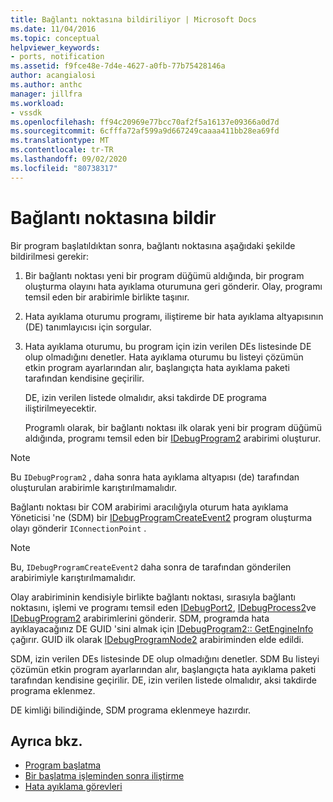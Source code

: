 ```yaml
---
title: Bağlantı noktasına bildiriliyor | Microsoft Docs
ms.date: 11/04/2016
ms.topic: conceptual
helpviewer_keywords:
- ports, notification
ms.assetid: f9fce48e-7d4e-4627-a0fb-77b75428146a
author: acangialosi
ms.author: anthc
manager: jillfra
ms.workload:
- vssdk
ms.openlocfilehash: ff94c20969e77bcc70af2f5a16137e09366a0d7d
ms.sourcegitcommit: 6cfffa72af599a9d667249caaaa411bb28ea69fd
ms.translationtype: MT
ms.contentlocale: tr-TR
ms.lasthandoff: 09/02/2020
ms.locfileid: "80738317"
---
```

# <a name="notify-the-port"></a>Bağlantı noktasına bildir
Bir program başlatıldıktan sonra, bağlantı noktasına aşağıdaki şekilde bildirilmesi gerekir:

1. Bir bağlantı noktası yeni bir program düğümü aldığında, bir program oluşturma olayını hata ayıklama oturumuna geri gönderir. Olay, programı temsil eden bir arabirimle birlikte taşınır.

2. Hata ayıklama oturumu programı, iliştireme bir hata ayıklama altyapısının (DE) tanımlayıcısı için sorgular.

3. Hata ayıklama oturumu, bu program için izin verilen DEs listesinde DE olup olmadığını denetler. Hata ayıklama oturumu bu listeyi çözümün etkin program ayarlarından alır, başlangıçta hata ayıklama paketi tarafından kendisine geçirilir.

    DE, izin verilen listede olmalıdır, aksi takdirde DE programa iliştirilmeyecektir.

   Programlı olarak, bir bağlantı noktası ilk olarak yeni bir program düğümü aldığında, programı temsil eden bir [IDebugProgram2](../../extensibility/debugger/reference/idebugprogram2.md) arabirimi oluşturur.

> [!NOTE]
> Bu `IDebugProgram2` , daha sonra hata ayıklama altyapısı (de) tarafından oluşturulan arabirimle karıştırılmamalıdır.

 Bağlantı noktası bir COM arabirimi aracılığıyla oturum hata ayıklama Yöneticisi 'ne (SDM) bir [IDebugProgramCreateEvent2](../../extensibility/debugger/reference/idebugprogramcreateevent2.md) program oluşturma olayı gönderir `IConnectionPoint` .

> [!NOTE]
> Bu, `IDebugProgramCreateEvent2` daha sonra de tarafından gönderilen arabirimiyle karıştırılmamalıdır.

 Olay arabiriminin kendisiyle birlikte bağlantı noktası, sırasıyla bağlantı noktasını, işlemi ve programı temsil eden [IDebugPort2](../../extensibility/debugger/reference/idebugport2.md), [IDebugProcess2](../../extensibility/debugger/reference/idebugprocess2.md)ve [IDebugProgram2](../../extensibility/debugger/reference/idebugprogram2.md) arabirimlerini gönderir. SDM, programda hata ayıklayacağınız DE GUID 'sini almak için [IDebugProgram2:: GetEngineInfo](../../extensibility/debugger/reference/idebugprogram2-getengineinfo.md) çağırır. GUID ilk olarak [IDebugProgramNode2](../../extensibility/debugger/reference/idebugprogramnode2.md) arabiriminden elde edildi.

 SDM, izin verilen DEs listesinde DE olup olmadığını denetler. SDM Bu listeyi çözümün etkin program ayarlarından alır, başlangıçta hata ayıklama paketi tarafından kendisine geçirilir. DE, izin verilen listede olmalıdır, aksi takdirde programa eklenmez.

 DE kimliği bilindiğinde, SDM programa eklenmeye hazırdır.

## <a name="see-also"></a>Ayrıca bkz.
- [Program başlatma](../../extensibility/debugger/launching-a-program.md)
- [Bir başlatma işleminden sonra iliştirme](../../extensibility/debugger/attaching-after-a-launch.md)
- [Hata ayıklama görevleri](../../extensibility/debugger/debugging-tasks.md)
